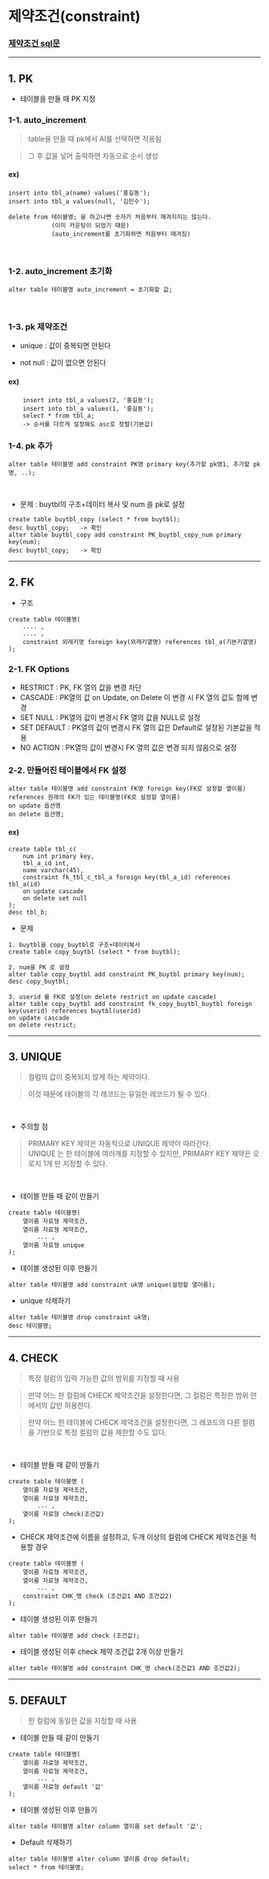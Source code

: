 # 제약조건(constraint)
### [제약조건 sql문](https://github.com/jiyoung79/StudyFiles/blob/main/Database/sql%20files/04%20constraint.sql)

<hr>

## 1. PK<br>

* 테이블을 만들 때 PK 지정<br>

### 1-1. auto_increment<br>

> table을 만들 때 pk에서 AI를 선택하면 적용됨<br>

> 그 후 값을 넣어 출력하면 자동으로 순서 생성<br>

#### ex) <br>

```
insert into tbl_a(name) values('홍길동');
insert into tbl_a values(null, '김민수');
```

```
delete from 테이블명; 을 하고나면 숫자가 처음부터 매겨지지는 않는다.
			(이미 카운팅이 되었기 때문)
			(auto_increment를 초기화하면 처음부터 매겨짐)
```

<br>

### 1-2. auto_increment 초기화<br>

```alter table 테이블명 auto_increment = 초기화할 값;```

<br>

### 1-3. pk 제약조건<br>

* unique : 값이 중복되면 안된다<br>

* not null : 값이 없으면 안된다<br>

#### ex) <br>

```
	insert into tbl_a values(2, '홍길동');
	insert into tbl_a values(1, '홍길동');
	select * from tbl_a;
	-> 순서를 다르게 설정해도 asc로 정렬(기본값)
```

### 1-4. pk 추가<br>

```alter table 테이블명 add constraint PK명 primary key(추가할 pk명1, 추가할 pk명, ..);```

<br>

* 문제 : buytbl의 구조+데이터 복사 및 num 을 pk로 설정<br>

```
create table buytbl_copy (select * from buytbl);
desc buytbl_copy;	-> 확인
alter table buytbl_copy add constraint PK_buytbl_copy_num primary key(num);
desc buytbl_copy;	-> 확인
```

<hr>

## 2. FK<br>

* 구조
  
```
create table 테이블명(
	.... ,
	.... ,
	constraint 외래키명 foreign key(외래키열명) references tbl_a(기본키열명)
);
```


### 2-1. FK Options<br>

* RESTRICT	:	PK, FK 열의 값을 변경 차단<br>
* CASCADE		:	PK열의 값 on Update, on Delete 이 변경 시 FK 열의 값도 함께 변경<br>
* SET NULL	:	PK열의 값이 변경시 FK 열의 값을 NULL로 설정<br>
* SET DEFAULT  	:	PK열의 값이 변경시 FK 열의 값은 Default로 설정된 기본값을 적용<br>
* NO ACTION	:	PK열의 값이 변경시 FK 열의 값은 변경 되지 않음으로 설정<br>


### 2-2. 만들어진 테이블에서 FK 설정<br>

```
alter table 테이블명 add constraint FK명 foreign key(FK로 설정할 열이름) references 원래의 FK가 있는 테이블명(FK로 설정할 열이름)
on update 옵션명
on delete 옵션명;
```

#### ex) <br>

```
create table tbl_c(
	num int primary key,
	tbl_a_id int,
	name varchar(45),
    constraint fk_tbl_c_tbl_a foreign key(tbl_a_id) references tbl_a(id)
	on update cascade
    on delete set null
);
desc tbl_b;
```

* 문제

> 
```
1. buytbl을 copy_buytbl로 구조+데이터복사
create table copy_buytbl (select * from buytbl);

2. num을 PK 로 설정
alter table copy_buytbl add constraint PK_buytbl primary key(num);
desc copy_buytbl;

3. userid 를 FK로 설정(on delete restrict on update cascade)
alter table copy_buytbl add constraint fk_copy_buytbl_buytbl foreign key(userid) references buytbl(userid)
on update cascade
on delete restrict;
```

<hr>

## 3. UNIQUE<br>

> 컬럼의 값이 중복되지 않게 하는 제약이다.<br>

> 이것 때문에 테이블의 각 레코드는 유일한 레코드가 될 수 있다.<br>

<br>

* 주의할 점<br>

> PRIMARY KEY 제약은 자동적으로 UNIQUE 제약이 따라간다.<br>
> UNIQUE 는 한 테이블에 여러개를 지정할 수 있지만, PRIMARY KEY 제약은 오로지 1개 만 지정할 수 있다.<br>

<br>

* 테이블 만들 때 같이 만들기<br>

```
create table 테이블명(
    열이름 자료형 제약조건,
    열이름 자료형 제약조건,
        ... ,
    열이름 자료형 unique
);
```

* 테이블 생성된 이후 만들기<br>

```
alter table 테이블명 add constraint uk명 unique(설정할 열이름);
```

*  unique 삭제하기<br>

```
alter table 테이블명 drop constraint uk명;
desc 테이블명;
```

<hr>

## 4. CHECK <br>

> 특정 컬럼의 입력 가능한 값의 범위를 지정할 때 사용<br>

> 만약 어느 한 컬럼에 CHECK 제약조건을 설정한다면, 그 컬럼은 특정한 범위 안에서의 값만 허용한다.<br>

> 만약 어느 한 테이블에 CHECK 제약조건을 설정한다면, 그 레코드의 다른 컬럼을 기반으로 특정 컬럼의 값을 제한할 수도 있다.<br>

<br>

* 테이블 만들 때 같이 만들기<br>

```
create table 테이블명 (
    열이름 자료형 제약조건,
    열이름 자료형 제약조건,
        ... ,
    열이름 자료형 check(조건값)
);
```

* CHECK 제약조건에 이름을 설정하고, 두개 이상의 컬럼에 CHECK 제약조건을 적용할 경우<br>

```
create table 테이블명 (
    열이름 자료형 제약조건,
    열이름 자료형 제약조건,
        ... ,
    constraint CHK_명 check (조건값1 AND 조건값2)
);
```

* 테이블 생성된 이후 만들기<br>

```alter table 테이블명 add check (조건값);```

* 테이블 생성된 이후 check 제약 조건값 2개 이상 만들기<br>

```alter table 테이블명 add constraint CHK_명 check(조건값1 AND 조건값2);```

<hr>

## 5. DEFAULT<br>

> 한 컬럼에 동일한 값을 지정할 때 사용 <br>

* 테이블 만들 때 같이 만들기

```
create table 테이블명(
    열이름 자료형 제약조건,
    열이름 자료형 제약조건,
        ... ,
    열이름 자료형 default '값'
);
```

* 테이블 생성된 이후 만들기

 ```alter table 테이블명 alter column 열이름 set default '값';```

* Default 삭제하기


```
alter table 테이블명 alter column 열이름 drop default;
select * from 테이블명;
```


